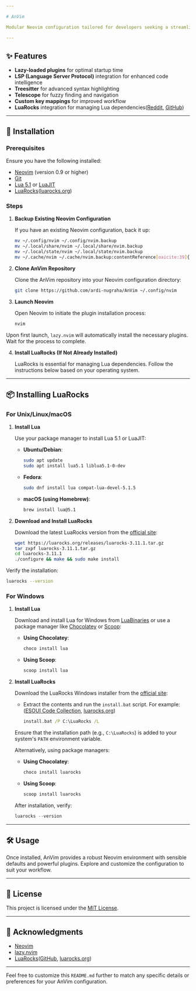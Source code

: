 ```yaml
---

# AnVim

Modular Neovim configuration tailored for developers seeking a streamlined and efficient coding environment. Built with Lua, it leverages the power of `lazy.nvim` for plugin management, offering a clean and extensible setup out of the box.([GitHub][1])

---
```


## ✨ Features

* **Lazy-loaded plugins** for optimal startup time
* **LSP (Language Server Protocol)** integration for enhanced code intelligence
* **Treesitter** for advanced syntax highlighting
* **Telescope** for fuzzy finding and navigation
* **Custom key mappings** for improved workflow
* **LuaRocks** integration for managing Lua dependencies([Reddit][2], [GitHub][3])

---

## 🚀 Installation

### Prerequisites

Ensure you have the following installed:

* [Neovim](https://neovim.io/) (version 0.9 or higher)
* [Git](https://git-scm.com/)
* [Lua 5.1](https://www.lua.org/) or [LuaJIT](https://luajit.org/)
* [LuaRocks](https://luarocks.org/)([luarocks.org][4])

### Steps

1. **Backup Existing Neovim Configuration**

   If you have an existing Neovim configuration, back it up:

   ```bash
   mv ~/.config/nvim ~/.config/nvim.backup
   mv ~/.local/share/nvim ~/.local/share/nvim.backup
   mv ~/.local/state/nvim ~/.local/state/nvim.backup
   mv ~/.cache/nvim ~/.cache/nvim.backup:contentReference[oaicite:39]{index=39}
   ```

2. **Clone AnVim Repository**

   Clone the AnVim repository into your Neovim configuration directory:

   ```bash
   git clone https://github.com/ardi-nugraha/AnVim ~/.config/nvim
   ```



3. **Launch Neovim**

   Open Neovim to initiate the plugin installation process:

   ```bash
   nvim
   ```



Upon first launch, `lazy.nvim` will automatically install the necessary plugins. Wait for the process to complete.

4. **Install LuaRocks (If Not Already Installed)**

   LuaRocks is essential for managing Lua dependencies. Follow the instructions below based on your operating system.

---

## 📦 Installing LuaRocks

### For Unix/Linux/macOS

1. **Install Lua**

   Use your package manager to install Lua 5.1 or LuaJIT:

   * **Ubuntu/Debian**:

     ```bash
     sudo apt update
     sudo apt install lua5.1 liblua5.1-0-dev
     ```

   * **Fedora**:

     ```bash
     sudo dnf install lua compat-lua-devel-5.1.5
     ```

   * **macOS (using Homebrew)**:

     ```bash
     brew install lua@5.1
     ```

2. **Download and Install LuaRocks**

   Download the latest LuaRocks version from the [official site](https://luarocks.org/releases/):

   ```bash
   wget https://luarocks.org/releases/luarocks-3.11.1.tar.gz
   tar zxpf luarocks-3.11.1.tar.gz
   cd luarocks-3.11.1
   ./configure && make && sudo make install
   ```



Verify the installation:

```bash
luarocks --version
```



### For Windows

1. **Install Lua**

   Download and install Lua for Windows from [LuaBinaries](https://luabinaries.sourceforge.net/) or use a package manager like [Chocolatey](https://chocolatey.org/) or [Scoop](https://scoop.sh/):

   * **Using Chocolatey**:

     ```powershell
     choco install lua
     ```

   * **Using Scoop**:

     ```powershell
     scoop install lua
     ```

2. **Install LuaRocks**

   Download the LuaRocks Windows installer from the [official site](https://luarocks.org/releases/):

   * Extract the contents and run the `install.bat` script. For example:([ESOUI Code Collection][5], [luarocks.org][4])

     ```cmd
     install.bat /P C:\LuaRocks /L
     ```

   Ensure that the installation path (e.g., `C:\LuaRocks`) is added to your system's `PATH` environment variable.

   Alternatively, using package managers:

   * **Using Chocolatey**:

     ```powershell
     choco install luarocks
     ```

   * **Using Scoop**:

     ```powershell
     scoop install luarocks
     ```

   After installation, verify:

   ```powershell
   luarocks --version
   ```



---

## 🛠️ Usage

Once installed, AnVim provides a robust Neovim environment with sensible defaults and powerful plugins. Explore and customize the configuration to suit your workflow.

---

## 📄 License

This project is licensed under the [MIT License](LICENSE).

---

## 🙏 Acknowledgments

* [Neovim](https://neovim.io/)
* [lazy.nvim](https://github.com/folke/lazy.nvim)
* [LuaRocks](https://luarocks.org/)([GitHub][1], [luarocks.org][4])

---

Feel free to customize this `README.md` further to match any specific details or preferences for your AnVim configuration.

[1]: https://github.com/vhyrro/luarocks.nvim?utm_source=chatgpt.com "Easily install luarocks with lazy.nvim - GitHub"
[2]: https://www.reddit.com/r/neovim/comments/1bd499s/how_to_use_a_lua_module_from_luarocks_in_my/?utm_source=chatgpt.com "How to use a lua module from luarocks in my neovim plugin - Reddit"
[3]: https://github.com/camspiers/luarocks?utm_source=chatgpt.com "Easily install luarocks with lazy.nvim - GitHub"
[4]: https://luarocks.org/?utm_source=chatgpt.com "LuaRocks - The Lua package manager"
[5]: https://esouimods.github.io/1-install_luarocks.html?utm_source=chatgpt.com "Installing LuaRocks | ESOUI Code Collection - GitHub Pages"
